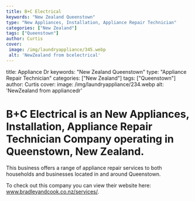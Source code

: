 ```yaml
---
title: B+C Electrical
keywords: "New Zealand Queenstown"
type: "New Appliances, Installation, Appliance Repair Technician"
categories: ["New Zealand"]
tags: ["Queenstown"]
author: Curtis
cover:
 image: /img/laundryappliance/345.webp
 alt: 'NewZealand from bcelectrical'
---
```


title: Appliance Dr
keywords: "New Zealand Queenstown"
type: "Appliance Repair Technician"
categories: ["New Zealand"]
tags: ["Queenstown"]
author: Curtis
cover:
 image: /img/laundryappliance/234.webp
 alt: 'NewZealand from appliancedr'

# B+C Electrical is an New Appliances, Installation, Appliance Repair Technician Company operating in Queenstown, New Zealand.

This business offers a range of appliance repair services to both households and businesses located in and around Queenstown.



To check out this company you can view their website here: www.bradleyandcook.co.nz/services/.

